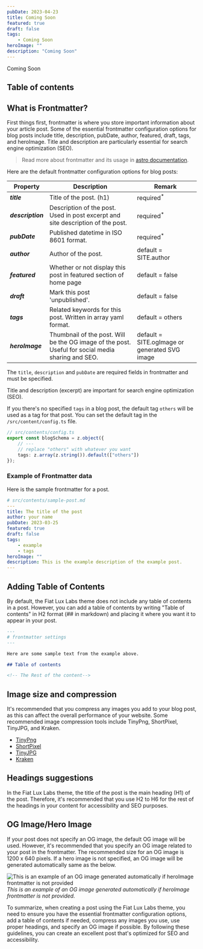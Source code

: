 ```yaml
---
pubDate: 2023-04-23
title: Coming Soon
featured: true
draft: false
tags:
    - Coming Soon
heroImage: ""
description: "Coming Soon"
---
```


Coming Soon

## Table of contents

## What is Frontmatter?

First things first, frontmatter is where you store important information about your article post. Some of the essential frontmatter configuration options for blog posts include title, description, pubDate, author, featured, draft, tags, and heroImage. Title and description are particularly essential for search engine optimization (SEO).

> Read more about frontmatter and its usage in [astro documentation](https://docs.astro.build/en/guides/markdown-content/).

Here are the default frontmatter configuration options for blog posts:

| Property          | Description                                                                                       | Remark                                        |
| ----------------- | ------------------------------------------------------------------------------------------------- | --------------------------------------------- |
| **_title_**       | Title of the post. (h1)                                                                           | required<sup>\*</sup>                         |
| **_description_** | Description of the post. Used in post excerpt and site description of the post.                   | required<sup>\*</sup>                         |
| **_pubDate_**     | Published datetime in ISO 8601 format.                                                            | required<sup>\*</sup>                         |
| **_author_**      | Author of the post.                                                                               | default = SITE.author                         |
| **_featured_**    | Whether or not display this post in featured section of home page                                 | default = false                               |
| **_draft_**       | Mark this post 'unpublished'.                                                                     | default = false                               |
| **_tags_**        | Related keywords for this post. Written in array yaml format.                                     | default = others                              |
| **_heroImage_**   | Thumbnail of the post. Will be the OG image of the post. Useful for social media sharing and SEO. | default = SITE.ogImage or generated SVG image |

The `title`, `description` and `pubDate` are required fields in frontmatter and must be specified.

Title and description (excerpt) are important for search engine optimization (SEO).

If you there's no specified `tags` in a blog post, the default tag `others` will be used as a tag for that post. You can set the default tag in the `/src/content/config.ts` file.

```ts
// src/contents/config.ts
export const blogSchema = z.object({
    // ---
    // replace "others" with whatever you want
    tags: z.array(z.string()).default(["others"])
});
```

### Example of Frontmatter data

Here is the sample frontmatter for a post.

```yaml
# src/contents/sample-post.md
---
title: The title of the post
author: your name
pubDate: 2023-03-25
featured: true
draft: false
tags:
    - example
    - tags
heroImage: ""
description: This is the example description of the example post.
---
```

## Adding Table of Contents

By default, the Fiat Lux Labs theme does not include any table of contents in a post. However, you can add a table of contents by writing "Table of contents" in H2 format (## in markdown) and placing it where you want it to appear in your post.

```md
---
# frontmatter settings
---

Here are some sample text from the example above.

## Table of contents

<!-- The Rest of the content-->
```

## Image size and compression

It's recommended that you compress any images you add to your blog post, as this can affect the overall performance of your website. Some recommended image compression tools include TinyPng, ShortPixel, TinyJPG, and Kraken.

-   [TinyPng](https://tinypng.com/)
-   [ShortPixel](https://shortpixel.com/online-image-compression)
-   [TinyJPG](https://tinyjpg.com/)
-   [Kraken](https://kraken.io/)

## Headings suggestions

In the Fiat Lux Labs theme, the title of the post is the main heading (H1) of the post. Therefore, it's recommended that you use H2 to H6 for the rest of the headings in your content for accessibility and SEO purposes.

## OG Image/Hero Image

If your post does not specify an OG image, the default OG image will be used. However, it's recommended that you specify an OG image related to your post in the frontmatter. The recommended size for an OG image is 1200 x 640 pixels. If a hero image is not specified, an OG image will be generated automatically same as the below.

![This is an example of an OG image generated automatically if heroImage frontmatter is not provided](/adding-posts-in-astro-lane.png)
_This is an example of an OG image generated automatically if heroImage frontmatter is not provided._

To summarize, when creating a post using the Fiat Lux Labs theme, you need to ensure you have the essential frontmatter configuration options, add a table of contents if needed, compress any images you use, use proper headings, and specify an OG image if possible. By following these guidelines, you can create an excellent post that's optimized for SEO and accessibility.
